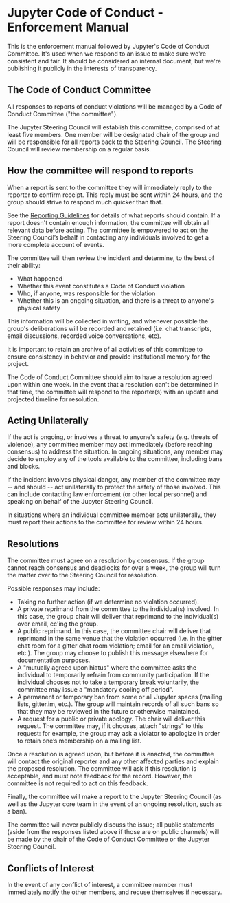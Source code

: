 # Jupyter Code of Conduct - Enforcement Manual

This is the enforcement manual followed by Jupyter's Code of Conduct
Committee. It's used when we respond to an issue to make sure we're consistent
and fair. It should be considered an internal document, but we're publishing it
publicly in the interests of transparency.


## The Code of Conduct Committee

All responses to reports of conduct violations will be managed by a Code of
Conduct Committee ("the committee").

The Jupyter Steering Council will establish this committee, comprised of at
least five members. One member will be designated chair of the group and will be
responsible for all reports back to the Steering Council. The Steering Council
will review membership on a regular basis.

## How the committee will respond to reports

When a report is sent to the committee they will immediately reply to the reporter
to confirm receipt. This reply must be sent within 24 hours, and the group
should strive to respond much quicker than that.

See the [Reporting Guidelines](*conduct_reporting_online.md*) for details of
what reports should contain. If a report doesn't contain enough information, the
committee will obtain all relevant data before acting. The committee is
empowered to act on the Steering Council’s behalf in contacting any individuals
involved to get a more complete account of events.

The committee will then review the incident and determine, to the best of their
ability:

* What happened
* Whether this event constitutes a Code of Conduct violation
* Who, if anyone, was responsible for the violation
* Whether this is an ongoing situation, and there is a threat to anyone's
  physical safety

This information will be collected in writing, and whenever possible the group's
deliberations will be recorded and retained (i.e. chat transcripts, email
discussions, recorded voice conversations, etc).

It is important to retain an archive of all activities of this committee to
ensure consistency in behavior and provide institutional memory for the
project.

The Code of Conduct Committee should aim to have a resolution agreed upon within
one week. In the event that a resolution can't be determined in that time, the
committee will respond to the reporter(s) with an update and projected timeline
for resolution.


## Acting Unilaterally

If the act is ongoing, or involves a threat to anyone's safety (e.g. threats of
violence), any committee member may act immediately (before reaching consensus)
to address the situation. In ongoing situations, any member may decide to employ
any of the tools available to the committee, including bans and blocks.

If the incident involves physical danger, any member of the committee may -- and
should -- act unilaterally to protect the safety of those involved. This can
include contacting law enforcement (or other local personnel) and speaking on
behalf of the Jupyter Steering Council.

In situations where an individual committee member acts unilaterally, they must
report their actions to the committee for review within 24 hours.


## Resolutions

The committee must agree on a resolution by consensus. If the group cannot reach
consensus and deadlocks for over a week, the group will turn the matter over to
the Steering Council for resolution.

Possible responses may include:

* Taking no further action (if we determine no violation occurred).
* A private reprimand from the committee to the individual(s) involved. In this
  case, the group chair will deliver that reprimand to the individual(s) over
  email, cc'ing the group.
* A public reprimand. In this case, the committee chair will deliver that
  reprimand in the same venue that the violation occurred (i.e. in the gitter
  chat room for a gitter chat room violation; email for an email violation,
  etc.). The group may choose to publish this message elsewhere for
  documentation purposes.
* A "mutually agreed upon hiatus" where the committee asks the individual to
  temporarily refrain from community participation. If the individual chooses
  not to take a temporary break voluntarily, the committee may issue a
  "mandatory cooling off period".
* A permanent or temporary ban from some or all Jupyter spaces (mailing lists,
  gitter.im, etc.). The group will maintain records of all such bans so that
  they may be reviewed in the future or otherwise maintained.
* A request for a public or private apology. The chair will deliver this
  request. The committee may, if it chooses, attach "strings" to this request:
  for example, the group may ask a violator to apologize in order to retain
  one’s membership on a mailing list.

Once a resolution is agreed upon, but before it is enacted, the committee will
contact the original reporter and any other affected parties and explain the
proposed resolution. The committee will ask if this resolution is acceptable,
and must note feedback for the record. However, the committee is not required to
act on this feedback.

Finally, the committee will make a report to the Jupyter Steering Council (as
well as the Jupyter core team in the event of an ongoing resolution, such as a
ban).

The committee will never publicly discuss the issue; all public statements
(aside from the responses listed above if those are on public channels) will be
made by the chair of the Code of Conduct Committee or the Jupyter Steering Council.


## Conflicts of Interest

In the event of any conflict of interest, a committee member must immediately
notify the other members, and recuse themselves if necessary.
